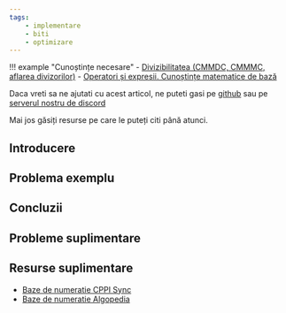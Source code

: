```yaml
---
tags:
    - implementare
    - biti
    - optimizare
---
```


!!! example "Cunoștințe necesare"
    - [Divizibilitatea (CMMDC, CMMMC, aflarea divizorilor)](../usor/divisibility.md)
    - [Operatori și expresii. Cunoștințe matematice de bază](../cppintro/basic-math.md)

Daca vreti sa ne ajutati cu acest articol, ne puteti gasi pe
[github](https://github.com/roalgo-discord/arhiva-educationala) sau pe [serverul
nostru de discord](https://discord.gg/vdDRSmg3fC)

Mai jos găsiți resurse pe care le puteți citi până atunci.

## Introducere

## Problema exemplu

## Concluzii

## Probleme suplimentare

## Resurse suplimentare

- [Baze de numeratie CPPI
  Sync](https://cppi.sync.ro/materia/baze_de_numeratie.html)
- [Baze de numeratie
  Algopedia](https://www.algopedia.ro/wiki/index.php/Clasa_a_VI-a_lec%C8%9Bia_6_-_30_oct_2014)
